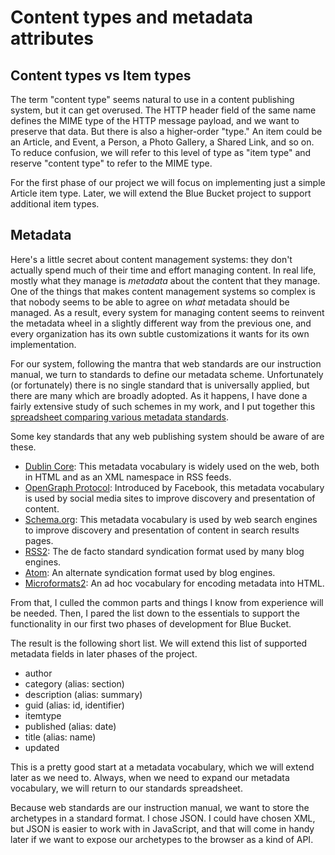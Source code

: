 # Content types and metadata attributes

## Content types vs Item types

The term "content type" seems natural to use in a content publishing system, but
it can get overused. The HTTP header field of the same name defines the MIME
type of the HTTP message payload, and we want to preserve that data. But there
is also a higher-order "type." An item could be an Article, and Event, a Person,
a Photo Gallery, a Shared Link, and so on. To reduce confusion, we will refer to
this level of type as "item type" and reserve "content type" to refer to the
MIME type.

For the first phase of our project we will focus on implementing just a simple
Article item type. Later, we will extend the Blue Bucket project to support
additional item types.

## Metadata

Here's a little secret about content management systems: they don't actually
spend much of their time and effort managing content. In real life, mostly what
they manage is *metadata* about the content that they manage. One of the things
that makes content management systems so complex is that nobody seems to be able
to agree on *what* metadata should be managed. As a result, every system for
managing content seems to reinvent the metadata wheel in a slightly different
way from the previous one, and every organization has its own subtle
customizations it wants for its own implementation.

For our system, following the mantra that web standards are our instruction
manual, we turn to standards to define our metadata scheme. Unfortunately (or
fortunately) there is no single standard that is universally applied, but there
are many which are broadly adopted. As it happens, I have done a fairly
extensive study of such schemes in my work, and I put together this [spreadsheet
comparing various metadata standards][].

Some key standards that any web publishing system should be aware of are these.

* [Dublin Core][]: This metadata vocabulary is widely used on the web, both in
  HTML and as an XML namespace in RSS feeds.
* [OpenGraph Protocol][]: Introduced by Facebook, this metadata vocabulary is
  used by social media sites to improve discovery and presentation of content.
* [Schema.org][]: This metadata vocabulary is used by web search engines to
  improve discovery and presentation of content in search results pages.
* [RSS2][]: The de facto standard syndication format used by many blog engines.
* [Atom][]: An alternate syndication format used by blog engines.
* [Microformats2][]: An ad hoc vocabulary for encoding metadata into HTML.

 From that, I culled the common parts and things I know from experience will be
 needed. Then, I pared the list down to the essentials to support the
 functionality in our first two phases of development for Blue Bucket.

The result is the following short list. We will extend this list of supported
metadata fields in later phases of the project.

* author
* category (alias: section)
* description (alias: summary)
* guid (alias: id, identifier)
* itemtype
* published (alias: date)
* title (alias: name)
* updated

This is a pretty good start at a metadata vocabulary, which we will extend later
as we need to. Always, when we need to expand our metadata vocabulary, we will
return to our standards spreadsheet.

Because web standards are our instruction manual, we want to store the
archetypes in a standard format. I chose JSON. I could have chosen XML, but JSON
is easier to work with in JavaScript, and that will come in handy later if we
want to expose our archetypes to the browser as a kind of API.

[spreadsheet comparing various metadata standards]: https://docs.google.com/spreadsheets/d/1RjlgDBhFIl8uFsZPqz9pD4slwg1H_yJ6ZxApWxcD52Q/edit?usp=sharing

[Dublin Core]: http://dublincore.org/documents/dcmi-terms/
[OpenGraph Protocol]: http://ogp.me/
[Schema.org]: https://schema.org/
[RSS2]: http://www.rssboard.org/rss-specification
[Atom]: http://tools.ietf.org/html/rfc4287
[Microformats2]: http://microformats.org/wiki/microformats-2

